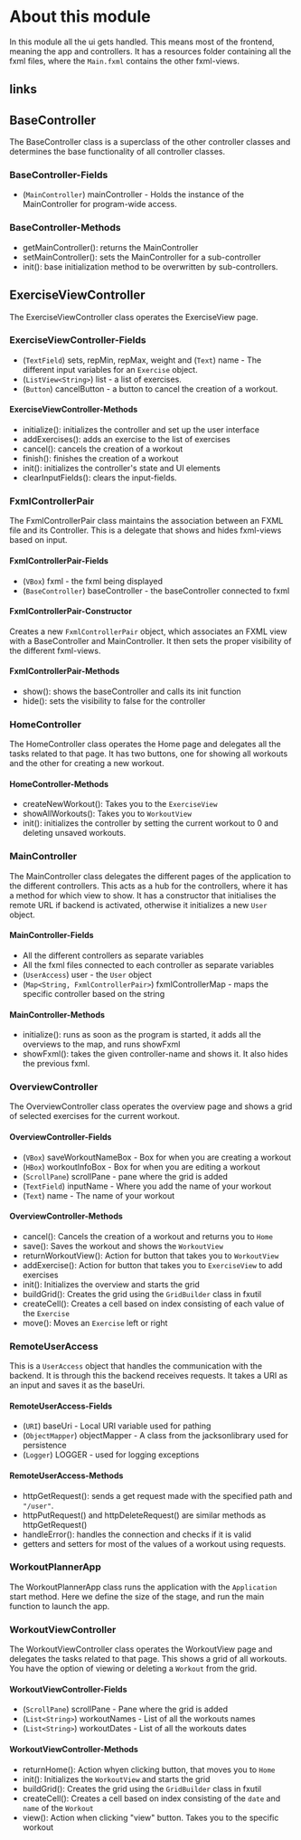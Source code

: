 # About this module

In this module all the ui gets handled. This means most of the frontend, meaning the app and controllers. It has a resources folder containing all the fxml files, where the `Main.fxml` contains the other fxml-views.

## links

## BaseController

The BaseController class is a superclass of the other controller classes
and determines the base functionality of all controller classes.

### BaseController-Fields

- (`MainController`) mainController - Holds the instance of the MainController for program-wide access.

### BaseController-Methods

- getMainController(): returns the MainController
- setMainController(): sets the MainController for a sub-controller
- init(): base initialization method to be overwritten by sub-controllers.

## ExerciseViewController

The ExerciseViewController class operates the ExerciseView page.

### ExerciseViewController-Fields

- (`TextField`) sets, repMin, repMax, weight and (`Text`) name - The different input variables for an `Exercise` object.
- (`ListView<String>`) list - a list of exercises.
- (`Button`) cancelButton - a button to cancel the creation of a workout.

#### ExerciseViewController-Methods

- initialize(): initializes the controller and set up the user interface
- addExercises(): adds an exercise to the list of exercises
- cancel(): cancels the creation of a workout
- finish(): finishes the creation of a workout
- init(): initializes the controller's state and UI elements
- clearInputFields(): clears the input-fields.

### FxmlControllerPair

The FxmlControllerPair class maintains the association between an FXML file and its Controller. This is a delegate that shows and hides fxml-views based on input.

#### FxmlControllerPair-Fields

- (`VBox`) fxml - the fxml being displayed
- (`BaseController`) baseController - the baseController connected to fxml

#### FxmlControllerPair-Constructor

Creates a new `FxmlControllerPair` object, which associates an FXML view with a BaseController and MainController. It then sets the proper visibility of the different fxml-views.

#### FxmlControllerPair-Methods

- show(): shows the baseController and calls its init function
- hide(): sets the visibility to false for the controller

### HomeController

The HomeController class operates the Home page and delegates all the tasks related to that page. It has two buttons, one for showing all workouts and the other for creating a new workout.

#### HomeController-Methods

- createNewWorkout(): Takes you to the `ExerciseView`
- showAllWorkouts(): Takes you to `WorkoutView`
- init(): initializes the controller by setting the current workout to 0 and deleting unsaved workouts.

### MainController

The MainController class delegates the different pages of the application to the different controllers. This acts as a hub for the controllers, where it has a method for which view to show.
It has a constructor that initialises the remote URL if backend is activated, otherwise it initializes a new `User` object.

#### MainController-Fields

- All the different controllers as separate variables
- All the fxml files connected to each controller as separate variables
- (`UserAccess`) user - the `User` object
- (`Map<String, FxmlControllerPair>`) fxmlControllerMap - maps the specific controller based on the string

#### MainController-Methods

- initialize(): runs as soon as the program is started, it adds all the overviews to the map, and runs showFxml
- showFxml(): takes the given controller-name and shows it. It also hides the previous fxml.

### OverviewController

The OverviewController class operates the overview page and shows a grid of selected exercises for the current workout.

#### OverviewController-Fields

- (`VBox`) saveWorkoutNameBox - Box for when you are creating a workout
- (`HBox`) workoutInfoBox - Box for when you are editing a workout
- (`ScrollPane`) scrollPane - pane where the grid is added
- (`TextField`) inputName - Where you add the name of your workout
- (`Text`) name - The name of your workout

#### OverviewController-Methods

- cancel(): Cancels the creation of a workout and returns you to `Home`
- save(): Saves the workout and shows the `WorkoutView`
- returnWorkoutView(): Action for button that takes you to `WorkoutView`
- addExercise(): Action for button that takes you to `ExerciseView` to add exercises
- init(): Initializes the overview and starts the grid
- buildGrid(): Creates the grid using the `GridBuilder` class in fxutil
- createCell(): Creates a cell based on index consisting of each value of the `Exercise`
- move(): Moves an `Exercise` left or right

### RemoteUserAccess

This is a `UserAccess` object that handles the communication with the backend. It is through this the backend receives requests.
It takes a URI as an input and saves it as the baseUri.

#### RemoteUserAccess-Fields

- (`URI`) baseUri - Local URI variable used for pathing
- (`ObjectMapper`) objectMapper - A class from the jacksonlibrary used for persistence
- (`Logger`) LOGGER - used for logging exceptions

#### RemoteUserAccess-Methods

- httpGetRequest(): sends a get request made with the specified path and `"/user"`.
- httpPutRequest() and httpDeleteRequest() are similar methods as httpGetRequest()
- handleError(): handles the connection and checks if it is valid
- getters and setters for most of the values of a workout using requests.

### WorkoutPlannerApp

The WorkoutPlannerApp class runs the application with the `Application` start method. Here we define the size of the stage, and run the main function to launch the app.

### WorkoutViewController

The WorkoutViewController class operates the WorkoutView page and delegates the tasks related to that page. This shows a grid of all workouts. You have the option of viewing or deleting a `Workout` from the grid.

#### WorkoutViewController-Fields

- (`ScrollPane`) scrollPane - Pane where the grid is added
- (`List<String>`) workoutNames - List of all the workouts names
- (`List<String>`) workoutDates - List of all the workouts dates

#### WorkoutViewController-Methods

- returnHome(): Action whyen clicking button, that moves you to `Home`
- init(): Initializes the `WorkoutView` and starts the grid
- buildGrid(): Creates the grid using the `GridBuilder` class in fxutil
- createCell(): Creates a cell based on index consisting of the `date` and `name` of the `Workout`
- view(): Action when clicking "view" button. Takes you to the specific workout
  